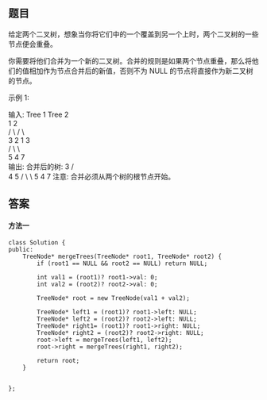 ## 题目
给定两个二叉树，想象当你将它们中的一个覆盖到另一个上时，两个二叉树的一些节点便会重叠。

你需要将他们合并为一个新的二叉树。合并的规则是如果两个节点重叠，那么将他们的值相加作为节点合并后的新值，否则不为 NULL 的节点将直接作为新二叉树的节点。

示例 1:

输入: 
	Tree 1                     Tree 2                  
          1                         2                             
         / \                       / \                            
        3   2                     1   3                        
       /                           \   \                      
      5                             4   7                  
输出: 
合并后的树:
	     3
	    / \
	   4   5
	  / \   \ 
	 5   4   7
注意: 合并必须从两个树的根节点开始。


## 答案
#### 方法一

```
class Solution {
public:
    TreeNode* mergeTrees(TreeNode* root1, TreeNode* root2) {
        if (root1 == NULL && root2 == NULL) return NULL;

        int val1 = (root1)? root1->val: 0;
        int val2 = (root2)? root2->val: 0;

        TreeNode* root = new TreeNode(val1 + val2);

        TreeNode* left1 = (root1)? root1->left: NULL;
        TreeNode* left2 = (root2)? root2->left: NULL;
        TreeNode* right1= (root1)? root1->right: NULL;
        TreeNode* right2 = (root2)? root2->right: NULL;
        root->left = mergeTrees(left1, left2);
        root->right = mergeTrees(right1, right2);

        return root;
    }


}; 
```
